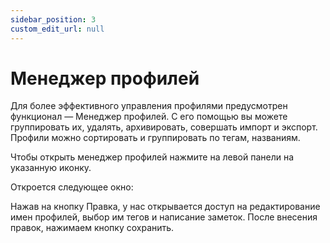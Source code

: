 ```yaml
---
sidebar_position: 3
custom_edit_url: null
---
```


# Менеджер профилей

Для более эффективного управления профилями предусмотрен функционал — Менеджер профилей. С его помощью вы можете группировать их, удалять, архивировать, совершать импорт и экспорт. Профили можно сортировать и группировать по тегам, названиям.

Чтобы открыть менеджер профилей нажмите на левой панели на указанную иконку. 

<!-- ![Docusaurus logo](/img/docusaurus.png) -->

Откроется следующее окно:

<!-- ![Docusaurus logo](/img/docusaurus.png) -->

Нажав на кнопку Правка, у нас открывается доступ на редактирование имен профилей, выбор им тегов и написание заметок. После внесения правок, нажимаем кнопку сохранить.

<!-- ![Docusaurus logo](/img/docusaurus.png) -->